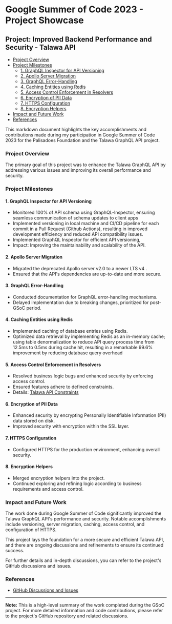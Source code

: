 # Google Summer of Code 2023 - Project Showcase

## Project: Improved Backend Performance and Security - Talawa API

- [Project Overview](#project-overview)
- [Project Milestones](#project-milestones)
  - [1. GraphQL Inspector for API Versioning](#1-graphql-inspector-for-api-versioning)
  - [2. Apollo Server Migration](#2-apollo-server-migration)
  - [3. GraphQL Error-Handling](#3-graphql-error-handling)
  - [4. Caching Entities using Redis](#4-caching-entities-using-redis)
  - [5. Access Control Enforcement in Resolvers](#5-access-control-enforcement-in-resolvers)
  - [6. Encryption of PII Data](#6-encryption-of-pii-data)
  - [7. HTTPS Configuration](#7-https-configuration)
  - [8. Encryption Helpers](#8-encryption-helpers)
- [Impact and Future Work](#impact-and-future-work)
- [References](#references)


This markdown document highlights the key accomplishments and contributions made during my participation in Google Summer of Code 2023 for the Palisadoes Foundation and the Talawa GraphQL API project. 

### Project Overview

The primary goal of this project was to enhance the Talawa GraphQL API by addressing various issues and improving its overall performance and security.

### Project Milestones

#### 1. GraphQL Inspector for API Versioning

- Monitored 100% of API schema using GraphQL-Inspector, ensuring seamless communication of schema
updates to client apps
- Implemented versioning in local machine and CI/CD pipeline for each commit in a
Pull Request (Github Actions), resulting in improved development efficiency and reduced API compatibility
issues.
- Implemented GraphQL Inspector for efficient API versioning, 
- Impact: Improving the maintainability and scalability of the API.

#### 2. Apollo Server Migration

- Migrated the deprecated Apollo server v2.0 to a newer LTS v4 .
- Ensured that the API's dependencies are up-to-date and more secure.

#### 3. GraphQL Error-Handling

- Conducted documentation for GraphQL error-handling mechanisms.
- Delayed implementation due to breaking changes, prioritized for post-GSoC period.

#### 4. Caching Entities using Redis

- Implemented caching of database entries using Redis.
- Optimized data retrieval by implementing Redis as an in-memory cache; using table denormalization to reduce
API query process time from 12.5ms to 0.5ms during cache hit, resulting in a remarkable 99.6% improvement
by reducing database query overhead

#### 5. Access Control Enforcement in Resolvers

- Resolved business logic bugs and enhanced security by enforcing access control.
- Ensured features adhere to defined constraints.
- Details: [Talawa API Constraints](https://docs.talawa.io/docs/developers/talawa-api/constraints/admin)

#### 6. Encryption of PII Data

- Enhanced security by encrypting Personally Identifiable Information (PII) data stored on disk.
- Improved security with encryption within the SSL layer.

#### 7. HTTPS Configuration

- Configured HTTPS for the production environment, enhancing overall security.

#### 8. Encryption Helpers

- Merged encryption helpers into the project.
- Continued exploring and refining logic according to business requirements and access control.

### Impact and Future Work

The work done during Google Summer of Code significantly improved the Talawa GraphQL API's performance and security. Notable accomplishments include versioning, server migration, caching, access control, and configuration of HTTPS.

This project lays the foundation for a more secure and efficient Talawa API, and there are ongoing discussions and refinements to ensure its continued success.

For further details and in-depth discussions, you can refer to the project's GitHub discussions and issues.

### References

- [GitHub Discussions and Issues](https://github.com/PalisadoesFoundation/talawa-api/discussions/1239#discussioncomment-5486951)

---

**Note:** This is a high-level summary of the work completed during the GSoC project. For more detailed information and code contributions, please refer to the project's GitHub repository and related discussions.

